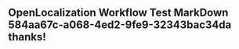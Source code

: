 <properties
ms.topic="hero-topic"
ms.test1="hero-topic"
ms.test2="test"/>

## OpenLocalization Workflow Test MarkDown 584aa67c-a068-4ed2-9fe9-32343bac34da thanks!
